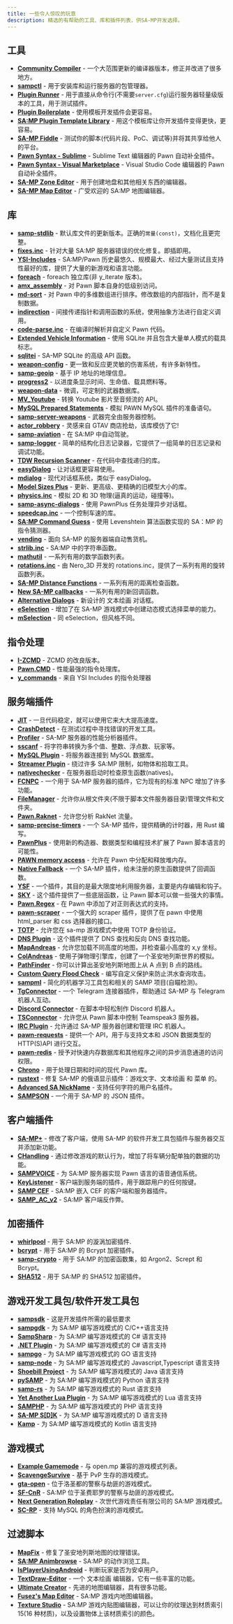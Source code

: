 ```yaml
---
title: 一些令人惊叹的玩意
description: 精选的有帮助的工具、库和插件列表，供SA-MP开发选择。
---
```


## 工具

- **[Community Compiler](https://github.com/pawn-lang/compiler/)** - 一个大范围更新的编译器版本，修正并改进了很多地方。
- **[sampctl](http://sampctl.com/)** - 用于安装库和运行服务器的包管理器。
- **[Plugin Runner](https://github.com/Zeex/samp-plugin-runner/)** - 用于直接从命令行(不需要`server.cfg`)运行服务器轻量级版本的工具，用于测试插件。
- **[Plugin Boilerplate](https://github.com/Southclaws/samp-plugin-boilerplate)** - 使用模板开发插件会更容易。
- **[SA:MP Plugin Template Library](https://github.com/katursis/samp-ptl)** - 用这个模板库让你开发插件变得更快，更容易。
- **[SA-MP Fiddle](https://fiddle.sa-mp.dev)** - 测试你的脚本(代码片段、PoC、调试等)并将其共享给他人的平台。
- **[Pawn Syntax - Sublime](https://packagecontrol.io/packages/Pawn%20syntax/)** - Sublime Text 编辑器的 Pawn 自动补全插件。
- **[Pawn Syntax - Visual Marketplace](https://marketplace.visualstudio.com/items?itemName=southclaws.vscode-pawn/)** - Visual Studio Code 编辑器的 Pawn 自动补全插件。
- **[SA-MP Zone Editor](https://bitbucket.org/Grimrandomer/samp-zone-editor/downloads/)** - 用于创建地盘和其他相关东西的编辑器。
- **[SA-MP Map Editor](https://github.com/openmultiplayer/archive/raw/master/tools/Map%20Editor.zip)** - 广受欢迎的 SA:MP 地图编辑器。

## 库

- **[samp-stdlib](https://github.com/pawn-lang/samp-stdlib/)** - 默认库文件的更新版本。正确的`常量(const)`，文档化且更完整。
- **[fixes.inc](https://github.com/pawn-lang/sa-mp-fixes/)** - 针对大量 SA:MP 服务器错误的优化修复。即插即用。
- **[YSI-Includes](https://github.com/pawn-lang/YSI-Includes/)** - SA:MP/Pawn 历史最悠久、规模最大、经过大量测试且支持性最好的库，提供了大量的新游戏和语言功能。
- **[foreach](https://github.com/Open-GTO/foreach)** - foreach 独立库(非 y_iterate 版本)。
- **[amx_assembly](https://github.com/Zeex/amx_assembly/)** - 对 Pawn 脚本自身的低级别访问。
- **[md-sort](https://github.com/oscar-broman/md-sort)** - 对 Pawn 中的多维数组进行排序。修改数组的内部指针，而不是复制数据。
- **[indirection](https://github.com/Y-Less/indirection/)** - 间接传递指针和调用函数的系统，使用抽象方法进行自定义调用。
- **[code-parse.inc](https://github.com/Y-Less/code-parse.inc/)** - 在编译时解析并自定义 Pawn 代码。
- **[Extended Vehicle Information](https://github.com/Vince0789/sa-mp-extended-vehicle-information/)** - 使用 SQLite 并且包含大量单人模式的载具标志。
- **[sqlitei](https://github.com/oscar-broman/sqlitei)** - SA-MP SQLite 的高级 API 函数。
- **[weapon-config](https://github.com/oscar-broman/samp-weapon-config)** - 更一致和反应更灵敏的伤害系统，有许多新特性。
- **[samp-geoip](https://github.com/Southclaws/SAMP-geoip/)** - 基于 IP 地址的地理信息。
- **[progress2](https://github.com/Southclaws/progress2/)** - 以进度条显示时间、生命值、载具燃料等。
- **[weapon-data](https://github.com/Southclaws/samp-weapon-data/)** - 微调，可定制的武器数据库。
- **[MV_Youtube](https://github.com/MichaelBelgium/MV_Youtube)** - 转换 Youtube 影片至音频流的 API。
- **[MySQL Prepared Statements](https://github.com/PatrickGTR/MySQL-Prepared-Statements)** - 模拟 PAWN MySQL 插件的准备语句。
- **[samp-server-weapons](https://github.com/Brunoo16/samp-server-weapons)** - 武器完全由服务器控制。
- **[actor_robbery](https://github.com/PatrickGTR/actor_robbery)** - 灵感来自 GTAV 商店抢劫，该库模仿了它!
- **[samp-aviation](https://github.com/Southclaws/samp-aviation/)** - 在 SA:MP 中自动驾驶。
- **[samp-logger](https://github.com/Southclaws/samp-logger)** - 简单的结构化日志记录器，它提供了一组简单的日志记录和调试功能。
- **[TDW Recursion Scanner](https://github.com/tdworg/samp-include-rscan)** - 在代码中查找递归的库。
- **[easyDialog](https://github.com/Awsomedude/easyDialog)** - 让对话框更容易使用。
- **[mdialog](https://github.com/Open-GTO/mdialog)** - 现代对话框系统，类似于 easyDialog。
- **[Model Sizes Plus](https://github.com/Crayder/Model-Sizes-Plus)** - 更新、更高级、更精确的旧模型大小的库。
- **[physics.inc](https://github.com/uPeppe/physics.inc)** - 模拟 2D 和 3D 物理(逼真的运动，碰撞等)。
- **[samp-async-dialogs](https://github.com/AGraber/samp-async-dialogs)** - 使用 PawnPlus 任务处理异步对话框。
- **[speedcap.inc](https://github.com/openmultiplayer/archive/blob/master/includes/speedcap.inc)** - 一个控制车速的库。
- **[SA:MP Command Guess](https://github.com/Kirima2nd/samp-command-guess)** - 使用 Levenshtein 算法函数实现的 SA：MP 的指令猜测器。
- **[vending](https://github.com/wuzi/vending)** - 面向 SA-MP 的服务器端自动售货机。
- **[strlib.inc](https://github.com/oscar-broman/strlib/)** - SA:MP 中的字符串函数。
- **[mathutil](https://github.com/ScavengeSurvive/mathutil)** - 一系列有用的数学函数列表。
- **[rotations.inc](https://github.com/sampctl/rotations.inc)** - 由 Nero_3D 开发的 rotations.inc，提供了一系列有用的旋转函数列表。
- **[SA-MP Distance Functions](https://github.com/Y-Less/samp-distance)** - 一系列有用的距离检查函数。
- **[New SA-MP callbacks](https://github.com/emmet-jones/New-SA-MP-callbacks)** - 一系列有用的新回调函数。
- **[Alternative Dialogs](https://github.com/NexiusTailer/Alternative-Dialogs)** - 新设计的 文本绘画 对话框。
- **[eSelection](https://github.com/TommyB123/eSelection)** - 增加了在 SA-MP 游戏模式中创建动态模式选择菜单的能力。
- **[mSelection](https://github.com/alextwothousand/mSelection)** - 同 eSelection，但风格不同。

## 指令处理

- **[I-ZCMD](https://github.com/YashasSamaga/I-ZCMD/)** - ZCMD 的改良版本。
- **[Pawn.CMD](https://github.com/katursis/Pawn.CMD/)** - 性能最强的指令处理库。
- **[y_commands](https://github.com/pawn-lang/YSI-Includes/blob/5.x/YSI_Visual/y_commands.md)** - 来自 YSI Includes 的指令处理器

## 服务端插件

- **[JIT](https://github.com/Zeex/samp-plugin-jit/)** - 一旦代码稳定，就可以使用它来大大提高速度。
- **[CrashDetect](https://github.com/Zeex/samp-plugin-crashdetect/)** - 在测试过程中寻找错误的开发工具。
- **[Profiler](https://github.com/Zeex/samp-plugin-profiler)** - SA-MP 服务器的性能分析器插件。
- **[sscanf](https://github.com/Y-Less/sscanf/)** - 将字符串转换为多个值、整数、浮点数、玩家等。
- **[MySQL Plugin](https://github.com/pBlueG/SA-MP-MySQL/)** - 将服务器连接到 MySQL 数据库。
- **[Streamer Plugin](https://github.com/samp-incognito/samp-streamer-plugin/)** - 绕过许多 SA:MP 限制，如物体和拾取工具。
- **[nativechecker](https://github.com/openmultiplayer/archive/raw/master/plugins/nativechecker.zip)** - 在服务器启动时检查原生函数(natives)。
- **[FCNPC](https://github.com/ziggi/FCNPC)** - 一个用于 SA-MP 服务器的插件，它为现有的标准 NPC 增加了许多功能。
- **[FileManager](https://github.com/JaTochNietDan/SA-MP-FileManager)** - 允许你从根文件夹(不限于脚本文件服务器目录)管理文件和文件夹。
- **[Pawn.Raknet](https://github.com/katursis/Pawn.RakNet)** - 允许您分析 RakNet 流量。
- **[samp-precise-timers](https://github.com/bmisiak/samp-precise-timers)** - 一个 SA-MP 插件，提供精确的计时器，用 Rust 编写。
- **[PawnPlus](https://github.com/IllidanS4/PawnPlus)** - 使用新的构造器、数据类型和编程技术扩展了 Pawn 脚本语言的可能性。
- **[PAWN memory access](https://github.com/BigETI/pawn-memory)** - 允许在 Pawn 中分配和释放堆内存。
- **[Native Fallback](https://github.com/IllidanS4/NativeFallback)** - 一个 SA-MP 插件，给未注册的原生函数提供了回调函数。
- **[YSF](https://github.com/IllidanS4/YSF)** - 一个插件，其目的是最大限度地利用服务器，主要是内存编辑和钩子。
- **[SKY](https://github.com/oscar-broman/SKY)** - 这个插件提供了一些底层函数，让 Pawn 脚本可以做一些强大的事情。
- **[Pawn.Regex](https://github.com/katursis/Pawn.Regex)** - 在 Pawn 中添加了对正则表达式的支持。
- **[pawn-scraper](https://github.com/Sreyas-Sreelal/pawn-scraper)** - 一个强大的 scraper 插件，提供了在 pawn 中使用 html_parser 和 css 选择器的接口。
- **[TOTP](https://github.com/philip1337/samp-plugin-totp)** - 允许您在 sa-mp 游戏模式中使用 TOTP 身份验证。
- **[DNS Plugin](https://github.com/samp-incognito/samp-dns-plugin)** - 这个插件提供了 DNS 查找和反向 DNS 查找功能。
- **[MapAndreas](https://github.com/Southclaws/samp-plugin-mapandreas)** - 允许您加载不同高度的地图，并检查最小高度的 x,y 坐标。
- **[ColAndreas](https://github.com/Pottus/ColAndreas)** - 使用子弹物理引擎库，创建了一个圣安地列斯世界的模拟。
- **[PathFinder](https://bitbucket.org/Pamdex/pathfinder/src/master)** - 你可以计算出圣安地列斯地图上从 A 点到 B 点的路线。
- **[Custom Query Flood Check](https://github.com/spmn/samp-custom-query-flood-check)** - 编写自定义保护来防止洪水查询攻击。
- **[sampml](https://github.com/YashasSamaga/sampml)** - 简化的机器学习工具包和相关的 SAMP 项目(自瞄检测)。
- **[TgConnector](https://github.com/Sreyas-Sreelal/tgconnector)** - 一个 Telegram 连接器插件，帮助通过 SA-MP 与 Telegram 机器人互动。
- **[Discord Connector](https://github.com/maddinat0r/samp-discord-connector)** - 在脚本中轻松制作 Discord 机器人。
- **[TSConnector](https://github.com/maddinat0r/samp-tsconnector)** - 允许您从 Pawn 脚本中控制 Teamspeak3 服务器。
- **[IRC Plugin](https://github.com/samp-incognito/samp-irc-plugin)** - 允许通过 SA-MP 服务器创建和管理 IRC 机器人。
- **[pawn-requests](https://github.com/Southclaws/pawn-requests)** - 提供一个 API，用于与支持文本和 JSON 数据类型的 HTTP(S)API 进行交互。
- **[pawn-redis](https://github.com/Southclaws/pawn-redis)** - 授予对快速内存数据库和其他程序之间的异步消息通道的访问权限。
- **[Chrono](https://github.com/Southclaws/pawn-chrono)** - 用于处理日期和时间的现代 Pawn 库。
- **[rustext](https://github.com/ziggi/rustext)** - 修复 SA-MP 的俄语显示插件：游戏文字、文本绘画 和 菜单 的。
- **[Advanced SA NickName](https://github.com/KrYpToDeN/Advanced-SA-NickName)** - 支持任何字符的用户名插件。
- **[SAMPSON](https://github.com/Hual/SAMPSON)** - 一个用于 SA-MP 的 JSON 插件。

## 客户端插件

- **[SA-MP+](https://github.com/Hual/SA-MP-Plus)** - 修改了客户端，使用 SA-MP 的软件开发工具包插件与服务器交互并添加新功能。
- **[CHandling](https://github.com/dotSILENT/chandling)** - 通过修改游戏的默认行为，增加了将车辆分配单独的数据的功能。
- **[SAMPVOICE](https://github.com/CyberMor/sampvoice)** - 为 SA:MP 服务器实现 Pawn 语言的语音通信系统。
- **[KeyListener](https://github.com/CyberMor/keylistener)** - 客户端到服务端的插件，用于跟踪用户的任何按键。
- **[SAMP CEF](https://github.com/ZOTTCE/samp-cef)** - SA:MP 嵌入 CEF 的客户端和服务器插件。
- **[SAMP_AC_v2](https://github.com/Whitetigerswt/SAMP_AC_v2)** - SA:MP 客户端反作弊。

## 加密插件

- **[whirlpool](https://github.com/Southclaws/samp-whirlpool/)** - 用于 SA:MP 的漩涡加密插件.
- **[bcrypt](https://github.com/LassiR/bcrypt-samp/)** - 用于 SA:MP 的 Bcrypt 加密插件。
- **[samp-crypto](https://github.com/alextwothousand/samp-crypto)** - 用于 SA:MP 的加密函数集，如 Argon2、Scrept 和 Bcrypt。
- **[SHA512](https://github.com/openmultiplayer/archive/raw/master/plugins/SHA512.zip)** - 用于 SA:MP 的 SHA512 加密插件。

## 游戏开发工具包/软件开发工具包

- **[sampsdk](https://github.com/Zeex/samp-plugin-sdk)** - 这是开发插件所需的最低要求
- **[sampgdk](https://github.com/Zeex/sampgdk)** - 为 SA:MP 编写游戏模式的 C/C++语言支持
- **[SampSharp](https://github.com/ikkentim/SampSharp)** - 为 SA:MP 编写游戏模式的 C# 语言支持
- **[.NET Plugin](https://github.com/Seregamil/.NET-plugin)** - 为 SA:MP 编写游戏模式的 C# 语言支持
- **[sampgo](https://github.com/sampgo/sampgo)** - 为 SA:MP 编写游戏模式的 GO 语言支持
- **[samp-node](https://github.com/AmyrAhmady/samp-node)** - 为 SA:MP 编写游戏模式的 Javascript,Typescript 语言支持
- **[Shoebill Project](https://github.com/Shoebill/ShoebillPlugin)** - 为 SA:MP 编写游戏模式的 Java 语言支持
- **[pySAMP](https://github.com/habecker/PySAMP)** - 为 SA:MP 编写游戏模式的 Python 语言支持
- **[samp-rs](https://github.com/ZOTTCE/samp-rs)** - 为 SA:MP 编写游戏模式的 Rust 语言支持
- **[Yet Another Lua Plugin](https://github.com/IllidanS4/YALP)** - 为 SA:MP 编写游戏模式的 Lua 语言支持
- **[SAMPHP](https://github.com/Lapayo/SAMPHP)** - 为 SA:MP 编写游戏模式的 PHP 语言支持
- **[SA-MP S[D]K](https://github.com/Hual/SA-MP-S-D-K)** - 为 SA:MP 编写游戏模式的 D 语言支持
- **[Kamp](https://github.com/Double-O-Seven/kamp)** - 为 SA:MP 编写游戏模式的 Kotlin 语言支持

## 游戏模式

- **[Example Gamemode](https://github.com/openmultiplayer/example-gamemodes)** - 与 open.mp 兼容的游戏模式列表。
- **[ScavengeSurvive](https://github.com/Southclaws/ScavengeSurvive)** - 基于 PvP 生存的游戏模式。
- **[gta-open](https://github.com/PatrickGTR/gta-open)** - 位于洛圣都的警察与劫匪的游戏模式。
- **[SF-CnR](https://github.com/zeelorenc/sf-cnr)** - SA:MP 位于圣费耶罗的警察与劫匪的游戏模式。
- **[Next Generation Roleplay](https://github.com/NextGenerationGamingLLC/SA-MP-Development)** - 次世代游戏责任有限公司的 SA:MP 游戏模式。
- **[SC-RP](https://github.com/seanny/SC-RP)** - 支持 MySQL 的角色扮演的游戏模式。

## 过滤脚本

- **[MapFix](https://github.com/NexiusTailer/MapFix)** - 修复了圣安地列斯地图的纹理错误。
- **[SA:MP Animbrowse](https://github.com/Southclaws/samp-animbrowse)** - SA:MP 的动作浏览工具。
- **[IsPlayerUsingAndroid](https://github.com/Fairuz-Afdhal/IsPlayerUsingAndroid)** - 判断玩家是否为安卓用户。
- **[TextDraw-Editor](https://github.com/Nickk888SAMP/TextDraw-Editor)** - 一个 文本绘画 编辑器，它有一些丰富的功能。
- **[Ultimate Creator](https://github.com/NexiusTailer/Ultimate-Creator)** - 先进的地图编辑器，具有很多功能。
- **[Fusez's Map Editor](https://github.com/fusez/Map-Editor-V3)** - SA:MP 游戏内地图编辑器。
- **[Texture Studio](https://github.com/Pottus/Texture-Studio)** - SA:MP 游戏内贴图编辑器，可以让你的纹理达到材质索引 15(16 种材质)，以及设置物体上该材质索引的颜色。
